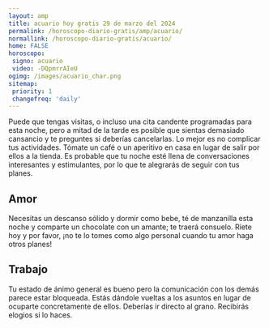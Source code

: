 ```yaml
---
layout: amp
title: acuario hoy gratis 29 de marzo del 2024 
permalink: /horoscopo-diario-gratis/amp/acuario/
normallink: /horoscopo-diario-gratis/acuario/
home: FALSE
horoscopo:
 signo: acuario
 video: -DQpmrrAIeU
ogimg: /images/acuario_char.png
sitemap:
 priority: 1
 changefreq: 'daily'
---
```



Puede que tengas visitas, o incluso una cita candente programadas para esta noche, pero a mitad de la tarde es posible que sientas demasiado cansancio y te preguntes si deberías cancelarlas. Lo mejor es no complicar tus actividades. Tómate un café o un aperitivo en casa en lugar de salir por ellos a la tienda. Es probable que tu noche esté llena de conversaciones interesantes y estimulantes, por lo que te alegrarás de seguir con tus planes.

## Amor

Necesitas un descanso sólido y dormir como bebe, té de manzanilla esta noche y comparte un chocolate con un amante; te traerá consuelo. Ríete hoy y por favor, ¡no te lo tomes como algo personal cuando tu amor haga otros planes!

## Trabajo

Tu estado de ánimo general es bueno pero la comunicación con los demás parece estar bloqueada. Estás dándole vueltas a los asuntos en lugar de ocuparte concretamente de ellos. Deberías ir directo al grano. Recibirás elogios si lo haces.